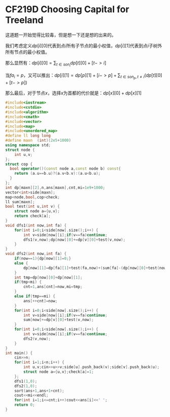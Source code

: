 # CF219D Choosing Capital for Treeland

这道题一开始觉得比较毒，但是想一下还是想的出来的。

我们考虑定义$dp[i][0]$代表到点$i$所有子节点的最小权值，$dp[i][1]$代表到点$i$子树外所有节点的最小权值。

那么显然有：$dp[i][0]=\sum _{t\in son_i} dp[t][0]+[t->i]$

当$fa_i=p$，又可以推出：$dp[i][1]=dp[p][1]+[i->p]+\sum _{t\in son_p,t\neq i}(dp[t][0]+[t->p])$

那么最后，对于节点$x$，选择$x$为首都的代价就是：$dp[x][0]+dp[x][1]$

```cpp
#include<iostream>
#include<cstdio>
#include<algorithm>
#include<cmath>
#include<vector>
#include<map>
#include<unordered_map>
#define ll long long
#define maxn  (int)(2e5+1000)
using namespace std;
struct node {
    int u,v;
};
struct cop {
  bool operator()(const node a,const node b) const{
    return (a.u==b.u)?(a.v<b.v):(a.u<b.u);
  }
};
int dp[maxn][2],n,ans[maxn],cnt,mi=1e9+1000;
vector<int>side[maxn];
map<node,bool,cop>check;
ll sum[maxn];
bool test(int u,int v) {
    struct node a={u,v};
    return check[a];
}
void dfs1(int now,int fa) {
    for(int i=0;i<side[now].size();i++) {
        int v=side[now][i];if(v==fa)continue;
        dfs1(v,now);dp[now][0]+=dp[v][0]+test(v,now);
    }
}
void dfs2(int now,int fa) {
    if(now==1){dp[now][1]=0;}
    else {
        dp[now][1]=dp[fa][1]+test(fa,now)+(sum[fa]-(dp[now][0]+test(now,fa)));
    }
    int tmp=dp[now][0]+dp[now][1];
    if(tmp<mi) {
        cnt=1,ans[cnt]=now,mi=tmp;
    }
    else if(tmp==mi) {
        ans[++cnt]=now;
    }
    for(int i=0;i<side[now].size();i++) {
        int v=side[now][i];if(v==fa)continue;
        sum[now]+=dp[v][0]+test(v,now);
    }
    for(int i=0;i<side[now].size();i++) {
        int v=side[now][i];if(v==fa)continue;
        dfs2(v,now);
    }
}
int main() {
    cin>>n;
    for(int i=1;i<n;i++) {
        int u,v;cin>>u>>v;side[u].push_back(v);side[v].push_back(u);
        struct node a={u,v};check[a]=1;
    };
    dfs1(1,0);
    dfs2(1,0);
    sort(ans+1,ans+1+cnt);
    cout<<mi<<endl;
    for(int i=1;i<=cnt;i++)cout<<ans[i]<<' ';
    return 0;
}
```

